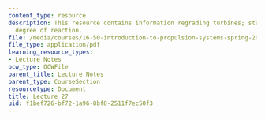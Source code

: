 ```yaml
---
content_type: resource
description: This resource contains information regrading turbines; stage characteristics;
  degree of reaction.
file: /media/courses/16-50-introduction-to-propulsion-systems-spring-2012/f1bef726bf721a968bf82511f7ec50f3_MIT16_50S12_lec27.pdf
file_type: application/pdf
learning_resource_types:
- Lecture Notes
ocw_type: OCWFile
parent_title: Lecture Notes
parent_type: CourseSection
resourcetype: Document
title: Lecture 27
uid: f1bef726-bf72-1a96-8bf8-2511f7ec50f3
---
```

